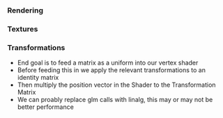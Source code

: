 ### Rendering

### Textures


### Transformations
- End goal is to feed a matrix as a uniform into our vertex shader
- Before feeding this in we apply the relevant transformations to an identity matrix
- Then multiply the position vector in the Shader to the Transformation Matrix
- We can proably replace glm calls with linalg, this may or may not be better performance

